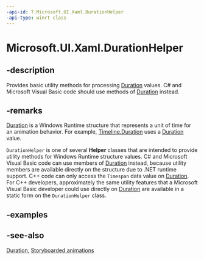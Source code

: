 ```yaml
---
-api-id: T:Microsoft.UI.Xaml.DurationHelper
-api-type: winrt class
---
```


<!-- Class syntax.
public class DurationHelper : Microsoft.UI.Xaml.IDurationHelper
-->

# Microsoft.UI.Xaml.DurationHelper

## -description

Provides basic utility methods for processing [Duration](duration.md) values. C# and Microsoft Visual Basic code should use methods of [Duration](duration.md) instead.

## -remarks

[Duration](duration.md) is a Windows Runtime structure that represents a unit of time for an animation behavior. For example, [Timeline.Duration](../microsoft.ui.xaml.media.animation/timeline_duration.md) uses a [Duration](duration.md) value.

`DurationHelper` is one of several **Helper** classes that are intended to provide utility methods for Windows Runtime structure values. C# and Microsoft Visual Basic code can use members of [Duration](duration.md) instead, because utility members are available directly on the structure due to .NET runtime support. C++ code can only access the `Timespan` data value on [Duration](duration.md). For C++ developers, approximately the same utility features that a Microsoft Visual Basic developer could use directly on [Duration](duration.md) are available in a static form on the `DurationHelper` class.

## -examples

## -see-also

[Duration](duration.md), [Storyboarded animations](/windows/uwp/graphics/storyboarded-animations)
